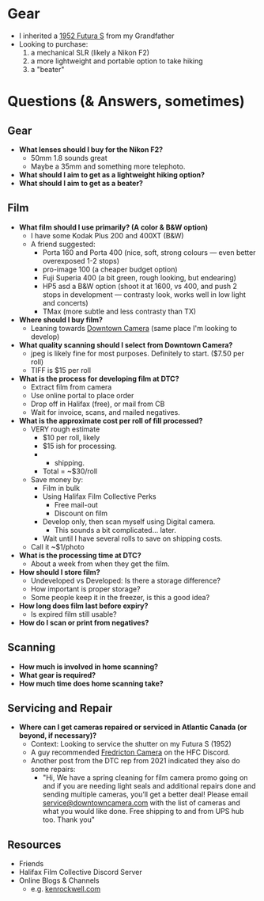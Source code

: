 # Gear
- I inherited a [1952 Futura S](https://mikeeckman.com/2020/02/futura-s-1952/) from my Grandfather
- Looking to purchase:
	1. a mechanical SLR (likely a Nikon F2)
	2. a more lightweight and portable option to take hiking
	3. a "beater"

# Questions (& Answers, sometimes)
## Gear
- **What lenses should I buy for the Nikon F2?**
	- 50mm 1.8 sounds great
	- Maybe a 35mm and something more telephoto.
- **What should I aim to get as a lightweight hiking option?**
- **What should I aim to get as a beater?**

## Film
- **What film should I use primarily? (A color & B&W option)**
	- I have some Kodak Plus 200 and 400XT (B&W)
	- A friend suggested:
		- Porta 160 and Porta 400 (nice, soft, strong colours — even better overexposed 1-2 stops)
		- pro-image 100 (a cheaper budget option)
		- Fuji Superia 400 (a bit green, rough looking, but endearing)
		- HP5 asd a B&W option (shoot it at 1600, vs 400, and push 2 stops in development — contrasty look, works well in low light and concerts)
		- TMax (more subtle and less contrasty than TX)
- **Where should I buy film?**
	- Leaning towards [Downtown Camera](https://downtowncamera.com/) (same place I'm looking to develop)
- **What quality scanning should I select from Downtown Camera?**
	- jpeg is likely fine for most purposes. Definitely to start. ($7.50 per roll)
	- TIFF is $15 per roll 
- **What is the process for developing film at DTC?**
	- Extract film from camera
	- Use online portal to place order
	- Drop off in Halifax (free), or mail from CB
	- Wait for invoice, scans, and mailed negatives.
- **What is the approximate cost per roll of fill processed?**
	- VERY rough estimate
		- $10 per roll, likely
		- $15 ish for processing.
		- + shipping. 
		- Total = ~$30/roll  
	- Save money by:
		- Film in bulk
		- Using Halifax Film Collective Perks
			- Free mail-out
			- Discount on film
		- Develop only, then scan myself using Digital camera.
			- This sounds a bit complicated... later.
		- Wait until I have several rolls to save on shipping costs.
	- Call it ~$1/photo
- **What is the processing time at DTC?**
	- About a week from when they get the film.
- **How should I store film?**
	- Undeveloped vs Developed: Is there a storage difference?
	- How important is proper storage?
	- Some people keep it in the freezer, is this a good idea?
- **How long does film last before expiry?**
	- Is expired film still usable?
- **How do I scan or print from negatives?**

## Scanning
- **How much is involved in home scanning?**
- **What gear is required?**
- **How much time does home scanning take?**

## Servicing and Repair
- **Where can I get cameras repaired or serviced in Atlantic Canada (or beyond, if necessary)?**
	- Context: Looking to service the shutter on my Futura S (1952)
	- A guy recommended [Fredricton Camera](https://www.frederictoncamera.com/) on the HFC Discord.
	- Another post from the DTC rep from 2021 indicated they also do some repairs: 
		- "Hi, We have a spring cleaning for film camera promo going on and if you are needing light seals and additional repairs done and sending multiple cameras, you’ll get a better deal!  Please email service@downtowncamera.com with the list of cameras and what you would like done.  Free shipping to and from UPS hub too.  Thank you"
	

## Resources
- Friends
- Halifax Film Collective Discord Server
- Online Blogs & Channels
	- e.g. [kenrockwell.com](http://kenrockwell.com)